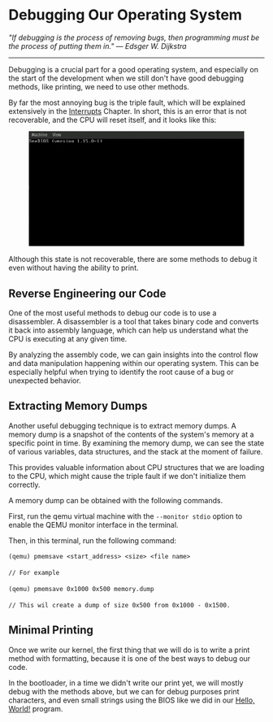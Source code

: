 # Debugging Our Operating System

_"If debugging is the process of removing bugs, then programming must be the process of putting them in." — Edsger W. Dijkstra_

---

Debugging is a crucial part for a good operating system, and especially on the start of the development when we still don't have good debugging methods, like printing, we need to use other methods.

By far the most annoying bug is the triple fault, which will be explained extensively in the [Interrupts](ch05-00-interrupts-and-exceptions.md) Chapter. In short, this is an error that is not recoverable, and the CPU will reset itself, and it looks like this:

<figure><img src="assets/triple_fault_screen.gif" alt=""><figcaption></figcaption></figure>

Although this state is not recoverable, there are some methods to debug it even without having the ability to print.

## Reverse Engineering our Code

One of the most useful methods to debug our code is to use a disassembler. A disassembler is a tool that takes binary code and converts it back into assembly language, which can help us understand what the CPU is executing at any given time.

By analyzing the assembly code, we can gain insights into the control flow and data manipulation happening within our operating system. This can be especially helpful when trying to identify the root cause of a bug or unexpected behavior.

## Extracting Memory Dumps

Another useful debugging technique is to extract memory dumps. A memory dump is a snapshot of the contents of the system's memory at a specific point in time. By examining the memory dump, we can see the state of various variables, data structures, and the stack at the moment of failure.

This provides valuable information about CPU structures that we are loading to the CPU, which might cause the triple fault if we don't initialize them correctly.

A memory dump can be obtained with the following commands.

First, run the qemu virtual machine with the `--monitor stdio` option to enable the QEMU monitor interface in the terminal.

Then, in this terminal, run the following command:

```
(qemu) pmemsave <start_address> <size> <file name>

// For example

(qemu) pmemsave 0x1000 0x500 memory.dump

// This wil create a dump of size 0x500 from 0x1000 - 0x1500.
```


## Minimal Printing

Once we write our kernel, the first thing that we will do is to write a print method with formatting, because it is one of the best ways to debug our code.

In the bootloader, in a time we didn't write our print yet, we will mostly debug with the methods above, but we can for debug purposes print characters, and even small strings using the BIOS like we did in our [Hello, World!](./ch01-02-booting-our-binary.md) program.